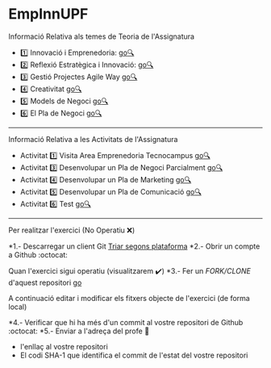 EmpInnUPF
=========

Informació Relativa als temes de Teoria de l'Assignatura

* :one: Innovació i Emprenedoria:  [go:mag:](https://sites.google.com/a/eupmt.tecnocampus.cat/emprenedoriainnovacio10/home/innovacio-i-emprenedoria)
* :two: Reflexió Estratègica i Innovació: [go:mag:](https://sites.google.com/a/eupmt.tecnocampus.cat/emprenedoriainnovacio10/home/2---reflexio-estrategica-i-innovacio)
* :three: Gestió Projectes Agile Way [go:mag:](https://sites.google.com/a/eupmt.tecnocampus.cat/emprenedoriainnovacio10/home/agilegit)
* :four: Creativitat [go:mag:](https://sites.google.com/a/eupmt.tecnocampus.cat/emprenedoriainnovacio10/home/4---creativitat)
* :five: Models de Negoci [go:mag:](https://sites.google.com/a/eupmt.tecnocampus.cat/emprenedoriainnovacio10/home/5---models-de-negoci)
* :six: El Pla de Negoci [go:mag:](https://sites.google.com/a/eupmt.tecnocampus.cat/emprenedoriainnovacio10/home/6---pla-de-negoci)

 
---

Informació Relativa a les Activitats de l'Assignatura

* Activitat :one: Visita Area Emprenedoria Tecnocampus [go:mag:](https://sites.google.com/a/eupmt.tecnocampus.cat/emprenedoriainnovacio10/home/activitats)
* Activitat :three: Desenvolupar un Pla de Negoci Parcialment [go:mag:](https://sites.google.com/a/eupmt.tecnocampus.cat/emprenedoriainnovacio10/home/activitats)
* Activitat :four: Desenvolupar un Pla de Marketing [go:mag:](https://sites.google.com/a/eupmt.tecnocampus.cat/emprenedoriainnovacio10/home/activitats)
* Activitat :five: Desenvolupar un Pla de Comunicació [go:mag:](https://sites.google.com/a/eupmt.tecnocampus.cat/emprenedoriainnovacio10/home/activitats)
* Activitat :six: Test [go:mag:](https://sites.google.com/a/eupmt.tecnocampus.cat/emprenedoriainnovacio10/exemples)

---

Per realitzar l'exercici (No Operatiu :x:)

*1.- Descarregar un client Git [Triar segons plataforma](http://git-scm.com/download)
*2.- Obrir un compte a Github :octocat:

Quan l'exercici sigui operatiu (visualitzarem :heavy_check_mark:)
*3.- Fer un _FORK/CLONE_ d'aquest repositori [go](https://github.com/xavi101/EmpInnUPF/)

A continuació editar i modificar els fitxers objecte de l'exercici (de forma local)

*4.- Verificar que hi ha més d'un commit al vostre repositori de Github :octocat:
*5.- Enviar a l'adreça del profe :e-mail:
   * l'enllaç al vostre repositori
   * El codi SHA-1 que identifica el commit de l'estat del vostre repositori
 
